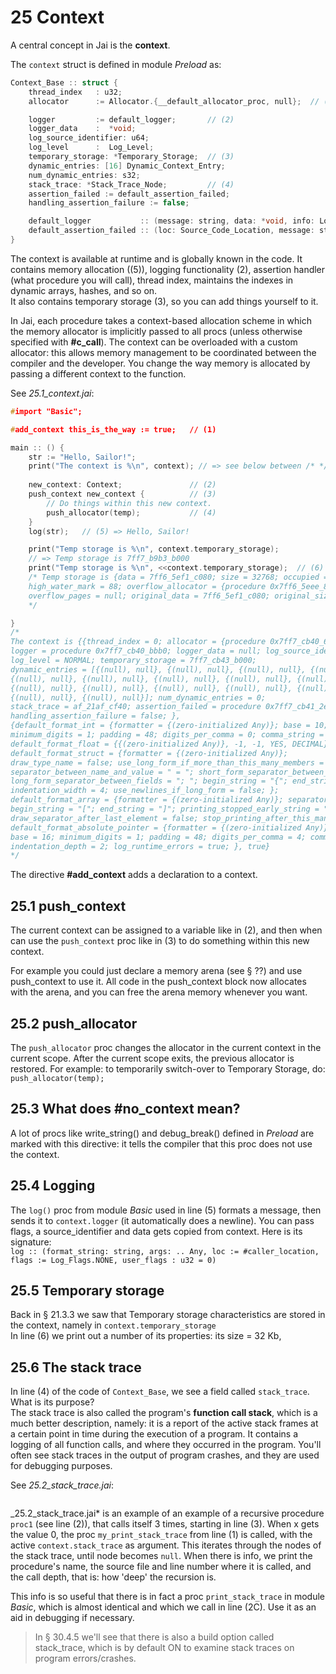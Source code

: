 # 25 Context

A central concept in Jai is the **context**.

The `context` struct is defined in module _Preload_ as:  
```c++
Context_Base :: struct {
    thread_index   : u32;
    allocator      := Allocator.{__default_allocator_proc, null};  // (1)

    logger         := default_logger;       // (2)
    logger_data    :  *void;
    log_source_identifier: u64;     
    log_level      :  Log_Level;    
    temporary_storage: *Temporary_Storage;  // (3)
    dynamic_entries: [16] Dynamic_Context_Entry;
    num_dynamic_entries: s32;
    stack_trace: *Stack_Trace_Node;         // (4)
    assertion_failed := default_assertion_failed;
    handling_assertion_failure := false;  

    default_logger           :: (message: string, data: *void, info: Log_Info) { runtime_support_default_logger :: (message: string, data: *void, info: Log_Info) #runtime_support; runtime_support_default_logger(message, data, info); }  
    default_assertion_failed :: (loc: Source_Code_Location, message: string) { runtime_support_assertion_failed :: (loc: Source_Code_Location, message: string) #runtime_support; runtime_support_assertion_failed(loc, message); }  default_allocator        :: Allocator.{__default_allocator_proc, null};  // (5)
}
```

The context is available at runtime and is globally known in the code. 
It contains memory allocation ((5)), logging functionality (2), assertion handler (what procedure you will call), thread index, maintains the indexes in dynamic arrays, hashes, and so on.   
It also contains temporary storage (3), so you can add things yourself to it.

In Jai, each procedure takes a context-based allocation scheme in which the memory allocator is implicitly passed to all procs (unless otherwise specified with **#c_call**). The context can be overloaded with a custom allocator: this allows memory management to be coordinated between the compiler and the developer.
You change the way memory is allocated by passing a different context to the function. 

See *25.1_context.jai*:
```c++
#import "Basic";

#add_context this_is_the_way := true;   // (1)

main :: () {
    str := "Hello, Sailor!";
    print("The context is %\n", context); // => see below between /* */
    
    new_context: Context;               // (2)
    push_context new_context {          // (3)
        // Do things within this new context.
        push_allocator(temp);           // (4)
    }
    log(str);   // (5) => Hello, Sailor!

    print("Temp storage is %\n", context.temporary_storage); 
    // => Temp storage is 7ff7_b9b3_b000
    print("Temp storage is %\n", <<context.temporary_storage);  // (6)
    /* Temp storage is {data = 7ff6_5ef1_c080; size = 32768; occupied = 88; 
    high_water_mark = 88; overflow_allocator = {procedure 0x7ff6_5eee_8a50, null}; 
    overflow_pages = null; original_data = 7ff6_5ef1_c080; original_size = 32768; }
    */    

}
/*
The context is {{thread_index = 0; allocator = {procedure 0x7ff7_cb40_6420, null}; 
logger = procedure 0x7ff7_cb40_bbb0; logger_data = null; log_source_identifier = 0; 
log_level = NORMAL; temporary_storage = 7ff7_cb43_b000; 
dynamic_entries = [{(null), null}, {(null), null}, {(null), null}, {(null), null}, 
{(null), null}, {(null), null}, {(null), null}, {(null), null}, {(null), null}, 
{(null), null}, {(null), null}, {(null), null}, {(null), null}, {(null), null}, 
{(null), null}, {(null), null}]; num_dynamic_entries = 0; 
stack_trace = af_21af_cf40; assertion_failed = procedure 0x7ff7_cb41_2ea0; 
handling_assertion_failure = false; }, 
{default_format_int = {formatter = {(zero-initialized Any)}; base = 10; 
minimum_digits = 1; padding = 48; digits_per_comma = 0; comma_string = ""; }; 
default_format_float = {{(zero-initialized Any)}, -1, -1, YES, DECIMAL}; 
default_format_struct = {formatter = {(zero-initialized Any)}; 
draw_type_name = false; use_long_form_if_more_than_this_many_members = 5; 
separator_between_name_and_value = " = "; short_form_separator_between_fields = ", "; 
long_form_separator_between_fields = "; "; begin_string = "{"; end_string = "}"; 
indentation_width = 4; use_newlines_if_long_form = false; }; 
default_format_array = {formatter = {(zero-initialized Any)}; separator = ", "; 
begin_string = "["; end_string = "]"; printing_stopped_early_string = "..."; 
draw_separator_after_last_element = false; stop_printing_after_this_many_elements = 100; }; 
default_format_absolute_pointer = {formatter = {(zero-initialized Any)}; 
base = 16; minimum_digits = 1; padding = 48; digits_per_comma = 4; comma_string = "_"; }; 
indentation_depth = 2; log_runtime_errors = true; }, true}
*/
```

The directive **#add_context** adds a declaration to a context.

## 25.1 push_context

The current context can be assigned to a variable like in (2), and then when can use the `push_context` proc like in (3) to do something within this new context.

For example you could just declare a memory arena (see § ??) and use push_context to use it. All code in the push_context block now allocates with the arena, and you can free the arena memory whenever you want.

## 25.2 push_allocator
The `push_allocator` proc changes the allocator in the current context in the current scope.
After the current scope exits, the previous allocator is restored. 
For example: to temporarily switch-over to Temporary Storage, do:
`push_allocator(temp);`

## 25.3 What does **#no_context** mean?
A lot of procs like write_string() and debug_break() defined in _Preload_ are marked with this directive: it tells the compiler that this proc does not use the context. 

## 25.4 Logging
The `log()` proc from module _Basic_ used in line (5) formats a message, then sends it to `context.logger` (it automatically does a newline).
You can pass flags, a source_identifier and data gets copied from context.
Here is its signature:  
`log :: (format_string: string, args: .. Any, loc := #caller_location, flags := Log_Flags.NONE, user_flags : u32 = 0)`

## 25.5 Temporary storage
Back in § 21.3.3 we saw that Temporary storage characteristics are stored in the context, namely in `context.temporary_storage`  
In line (6) we print out a number of its properties: its size = 32 Kb,

## 25.6 The stack trace
In line (4) of the code of `Context_Base`, we see a field called `stack_trace`. What is its purpose?  
The stack trace is also called the program's **function call stack**, which is a much better description, namely: it is a report of the active stack frames at a certain point in time during the execution of a program. It contains a logging of all function calls, and where they occurred in the program. You'll often see stack traces in the output of program crashes, and they are used for debugging purposes.

See *25.2_stack_trace.jai*:
```c++

```

_25.2_stack_trace.jai* is an example of an example of a recursive procedure `proc1` (see line (2)), that calls itself 3 times, starting in line (3). When x gets the value 0, the proc `my_print_stack_trace` from line (1) is called, with the active `context.stack_trace` as argument. This iterates through the nodes of the stack trace, until node becomes `null`. When there is info, we print the procedure's name, the source file and line number where it is called, and the call depth, that is: how 'deep' the recursion is.  

This info is so useful that there is in fact a proc `print_stack_trace` in module _Basic_, which is almost identical and which we call in line (2C). Use it as an aid in debugging if necessary.

> In § 30.4.5 we'll see that there is also a build option called stack_trace, which is by default ON to examine stack traces on program errors/crashes.